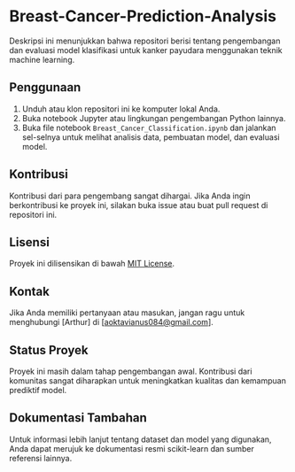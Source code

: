 # Breast-Cancer-Prediction-Analysis
Deskripsi ini menunjukkan bahwa repositori berisi tentang pengembangan dan evaluasi model klasifikasi untuk kanker payudara menggunakan teknik machine learning.

## Penggunaan
1. Unduh atau klon repositori ini ke komputer lokal Anda.
2. Buka notebook Jupyter atau lingkungan pengembangan Python lainnya.
3. Buka file notebook `Breast_Cancer_Classification.ipynb` dan jalankan sel-selnya untuk melihat analisis data, pembuatan model, dan evaluasi model.

## Kontribusi
Kontribusi dari para pengembang sangat dihargai. Jika Anda ingin berkontribusi ke proyek ini, silakan buka issue atau buat pull request di repositori ini.

## Lisensi
Proyek ini dilisensikan di bawah [MIT License](LICENSE).

## Kontak
Jika Anda memiliki pertanyaan atau masukan, jangan ragu untuk menghubungi [Arthur] di [aoktavianus084@gmail.com].

## Status Proyek
Proyek ini masih dalam tahap pengembangan awal. Kontribusi dari komunitas sangat diharapkan untuk meningkatkan kualitas dan kemampuan prediktif model.

## Dokumentasi Tambahan
Untuk informasi lebih lanjut tentang dataset dan model yang digunakan, Anda dapat merujuk ke dokumentasi resmi scikit-learn dan sumber referensi lainnya.
